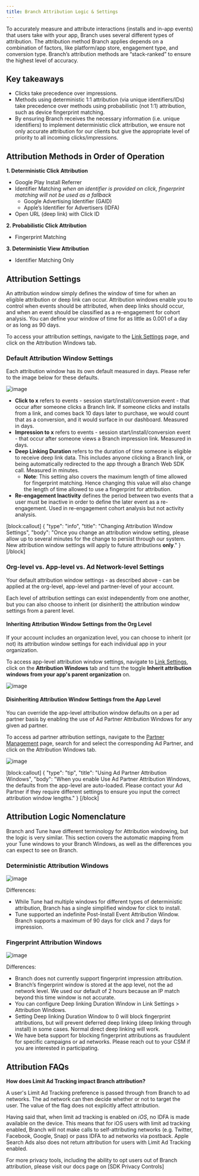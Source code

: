 ```yaml
---
title: Branch Attribution Logic & Settings
---
```

To accurately measure and attribute interactions (installs and in-app events) that users take with your app, Branch uses several different types of attribution. The attribution method Branch applies depends on a combination of factors, like platform/app store, engagement type, and conversion type.  Branch’s attribution methods are “stack-ranked” to ensure the highest level of accuracy.

## Key takeaways

*   Clicks take precedence over impressions.
*   Methods using deterministic 1:1 attribution (via unique identifiers/IDs) take precedence over methods using probabilistic (not 1:1) attribution, such as device fingerprint matching.
*   By ensuring Branch receives the necessary information (i.e. unique identifiers) to implement deterministic click attribution, we ensure not only accurate attribution for our clients but give the appropriate level of priority to all incoming clicks/impressions.

## Attribution Methods in Order of Operation

**1. Deterministic Click Attribution**

*   Google Play Install Referrer
*   Identifier Matching _when an identifier is provided on click, fingerprint matching will not be used as a fallback_
    *   Google Advertising Identifier (GAID)
    *   Apple’s Identifier for Advertisers (IDFA)
*   Open URL (deep link) with Click ID

**2. Probabilistic Click Attribution**

*   Fingerprint Matching

**3. Deterministic View Attribution**

*   Identifier Matching Only


## Attribution Settings

An attribution window simply defines the window of time for when an eligible attribution or deep link can occur. Attribution windows enable you to control when events should be attributed, when deep links should occur, and when an event should be classified as a re-engagement for cohort analysis. You can define your window of time for as little as 0.001 of a day or as long as 90 days.

To access your attribution settings, navigate to the [Link Settings](https://dashboard.branch.io/link-settings) page, and click on the Attribution Windows tab.


### Default Attribution Window Settings

Each attribution window has its own default measured in days. Please refer to the image below for these defaults.

![image](/images/pages/dashboard/people-based-attribution/attribution-windows.png)

*   <notranslate>**Click to x**</notranslate> refers to events - session start/install/conversion event -  that occur after someone clicks a Branch link. If someone clicks and installs from a link, and comes back 10 days later to purchase, we would count that as a conversion, and it would surface in our dashboard. Measured in days.
*   <notranslate>**Impression to x**</notranslate> refers to events - session start/install/conversion event - that occur after someone views a Branch impression link. Measured in days.
*   <notranslate>**Deep Linking Duration**</notranslate> refers to the duration of time someone is eligible to receive deep link data. This includes anyone clicking a Branch link, or being automatically redirected to the app through a Branch Web SDK call. Measured in minutes.
    *   <notranslate>**Note**</notranslate>: This setting also covers the maximum length of time allowed for fingerprint matching. Hence changing this value will also change the length of time allowed to use a fingerprint for attribution.
*   <notranslate>**Re-engagement Inactivity**</notranslate> defines the period between two events that a user must be inactive in order to define the later event as a re-engagement. Used in re-engagement cohort analysis but not activity analysis.

[block:callout]
{
  "type": "info",
  "title": "Changing Attribution Window Settings",
  "body": "Once you change an attribution window setting, please allow up to several minutes for the change to persist through our system.  New attribution window settings will apply to future attributions **only**."
}
[/block]


### Org-level vs. App-level vs. Ad Network-level Settings

Your default attribution window settings - as described above - can be applied at the org-level, app-level and partner-level of your account.

Each level of attribution settings can exist independently from one another, but you can also choose to inherit (or disinherit) the attribution window settings from a parent level.

#### Inheriting Attribution Window Settings from the Org Level

If your account includes an organization level, you can choose to inherit (or not) its attribution window settings for each individual app in your organization.

To access app-level attribution window settings, navigate to [Link Settings](https://branch.dashboard.branch.io/link-settings), click on the <notranslate>**Attribution Windows**</notranslate> tab and turn the toggle <notranslate>**Inherit attribution windows from your app's parent organization**</notranslate> on.

![image](/images/pages/dashboard/people-based-attribution/attribution-settings-inherit.png)


#### Disinheriting Attribution Window Settings from the App Level

You can override the app-level attribution window defaults on a per ad partner basis by enabling the use of Ad Partner Attribution Windows for any given ad partner.

To access ad partner attribution settings, navigate to the [Partner Management](https://branch.dashboard.branch.io/ads/partner-management) page, search for and select the corresponding Ad Partner, and click on the Attribution Windows tab.

![image](/images/pages/dashboard/people-based-attribution/ad-partner-attribution-window.png)

[block:callout]
{
  "type": "tip",
  "title": "Using Ad Partner Attribution Windows",
  "body": "When you enable Use Ad Partner Attribution Windows, the defaults from the app-level are auto-loaded. Please contact your Ad Partner if they require different settings to ensure you input the correct attribution window lengths."
}
[/block]

## Attribution Logic Nomenclature

Branch and Tune have different terminology for Attribution windowing, but the logic is very similar. This section covers the automatic mapping from your Tune windows to your Branch Windows, as well as the differences you can expect to see on Branch.

### Deterministic Attribution Windows

![image](/images/pages/dashboard/people-based-attribution/deterministic-attribution-windows.png)

Differences:

*   While Tune had multiple windows for different types of deterministic attribution, Branch has a single simplified window for click to install.
*   Tune supported an indefinite Post-Install Event Attribution Window. Branch supports a maximum of 90 days for click and 7 days for impression.


### Fingerprint Attribution Windows

![image](/images/pages/dashboard/people-based-attribution/fingerprint-attribution-windows.png)

Differences:

*   Branch does not currently support fingerprint impression attribution.
*   Branch’s fingerprint window is stored at the app level, not the ad network level. We used our default of 2 hours because an IP match beyond this time window is not accurate.
*   You can configure Deep linking Duration Window in Link Settings > Attribution Windows.
*   Setting Deep linking Duration Window to 0 will block fingerprint attributions, but will prevent deferred deep linking (deep linking through install) in some cases. Normal direct deep linking will work.
*   We have beta support for blocking fingerprint attributions as fraudulent for specific campaigns or ad networks. Please reach out to your CSM if you are interested in participating.


## Attribution FAQs

**How does Limit Ad Tracking impact Branch attribution?**

A user's Limit Ad Tracking preference is passed through from Branch to ad networks. The ad network can then decide whether or not to target the user. The value of the flag does not explicitly affect attribution.

Having said that, when limit ad tracking is enabled on *iOS*, no IDFA is made available on the device. This means that for iOS users with limit ad tracking enabled, Branch will not make calls to self-attributing networks (e.g. Twitter, Facebook, Google, Snap) or pass IDFA to ad networks via postback. Apple Search Ads also does not return attribution for users with Limit Ad Tracking enabled.

For more privacy tools, including the ability to opt users out of Branch attribution, please visit our docs page on [SDK Privacy Controls]
